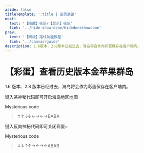 ```yaml
---
aside: false
titleTemplate: ':title | 空荧酒馆'
next:
  text: '【隐藏】标记/【显示】标记'
  link: '../hide-show-done/hidedoneshowdone'
prev:
  text: '【画板】路线功能教程'
  link: '../canvas/guide'
description: 1.6版本、2.8版本已经过去，海岛将会作为彩蛋保存在客户端内。
---
```


[文：【彩蛋】查看历史版本金苹果群岛]: # 'https://support.qq.com/products/321980/faqs/97056'

# 【彩蛋】查看历史版本金苹果群岛

1.6 版本、2.8 版本已经过去，海岛将会作为彩蛋保存在客户端内。

键入某神秘代码即可开启海岛地区地图

Mysterious code

> ↑↑↓↓←→←→BABA

键入反向神秘代码即可关闭彩蛋~

Mysterious code

> ↓↓↑↑→←→←ABAB
